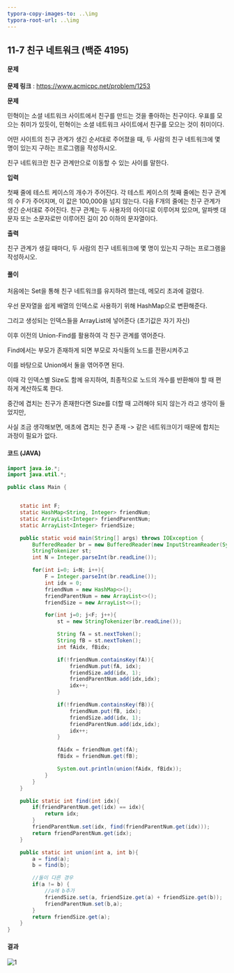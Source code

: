 ```yaml
---
typora-copy-images-to: ..\img
typora-root-url: ..\img
---
```


## 11-7 친구 네트워크 (백준 4195)

#### 문제

**문제 링크** : https://www.acmicpc.net/problem/1253

**문제**

민혁이는 소셜 네트워크 사이트에서 친구를 만드는 것을 좋아하는 친구이다. 우표를 모으는 취미가 있듯이, 민혁이는 소셜 네트워크 사이트에서 친구를 모으는 것이 취미이다.

어떤 사이트의 친구 관계가 생긴 순서대로 주어졌을 때, 두 사람의 친구 네트워크에 몇 명이 있는지 구하는 프로그램을 작성하시오.

친구 네트워크란 친구 관계만으로 이동할 수 있는 사이를 말한다.

**입력**

첫째 줄에 테스트 케이스의 개수가 주어진다. 각 테스트 케이스의 첫째 줄에는 친구 관계의 수 F가 주어지며, 이 값은 100,000을 넘지 않는다. 다음 F개의 줄에는 친구 관계가 생긴 순서대로 주어진다. 친구 관계는 두 사용자의 아이디로 이루어져 있으며, 알파벳 대문자 또는 소문자로만 이루어진 길이 20 이하의 문자열이다.

**출력**

친구 관계가 생길 때마다, 두 사람의 친구 네트워크에 몇 명이 있는지 구하는 프로그램을 작성하시오.



#### 풀이

처음에는 Set을 통해 친구 네트워크를 유지하려 했는데, 메모리 초과에 걸렸다.

우선 문자열을 쉽게 배열의 인덱스로 사용하기 위해 HashMap으로 변환해준다.

그리고 생성되는 인덱스들을 ArrayList에 넣어준다 (초기값은 자기 자신)

이후 이전의 Union-Find를 활용하여 각 친구 관계를 엮어준다.



Find에서는 부모가 존재하게 되면 부모로 자식들의 노드를 전환시켜주고

이를 바탕으로 Union에서 둘을 엮어주면 된다.

이때 각 인덱스별 Size도 함께 유지하여, 최종적으로 노드의 개수를 반환해야 할 때 편하게 계산하도록 한다.



중간에 겹치는 친구가 존재한다면 Size를 더할 때 고려해야 되지 않는가 라고 생각이 들었지만,

사실 조금 생각해보면, 애초에 겹치는 친구 존재 -> 같은 네트워크이기 때문에 합치는 과정이 필요가 없다.



#### 코드 (JAVA)

````java
import java.io.*;
import java.util.*;

public class Main {


    static int F;
    static HashMap<String, Integer> friendNum;
    static ArrayList<Integer> friendParentNum;
    static ArrayList<Integer> friendSize;

    public static void main(String[] args) throws IOException {
        BufferedReader br = new BufferedReader(new InputStreamReader(System.in));
        StringTokenizer st;
        int N = Integer.parseInt(br.readLine());

        for(int i=0; i<N; i++){
            F = Integer.parseInt(br.readLine());
            int idx = 0;
            friendNum = new HashMap<>();
            friendParentNum = new ArrayList<>();
            friendSize = new ArrayList<>();

            for(int j=0; j<F; j++){
                st = new StringTokenizer(br.readLine());

                String fA = st.nextToken();
                String fB = st.nextToken();
                int fAidx, fBidx;

                if(!friendNum.containsKey(fA)){
                    friendNum.put(fA, idx);
                    friendSize.add(idx, 1);
                    friendParentNum.add(idx,idx);
                    idx++;
                }

                if(!friendNum.containsKey(fB)){
                    friendNum.put(fB, idx);
                    friendSize.add(idx, 1);
                    friendParentNum.add(idx,idx);
                    idx++;
                }

                fAidx = friendNum.get(fA);
                fBidx = friendNum.get(fB);

                System.out.println(union(fAidx, fBidx));
            }
        }
    }

    public static int find(int idx){
        if(friendParentNum.get(idx) == idx){
            return idx;
        }
        friendParentNum.set(idx, find(friendParentNum.get(idx)));
        return friendParentNum.get(idx);
    }

    public static int union(int a, int b){
        a = find(a);
        b = find(b);

        //둘이 다른 경우
        if(a != b) {
            //a에 b추가
            friendSize.set(a, friendSize.get(a) + friendSize.get(b));
            friendParentNum.set(b,a);
        }
        return friendSize.get(a);
    }
}
````



#### 결과

![1](result-11-7.png)

